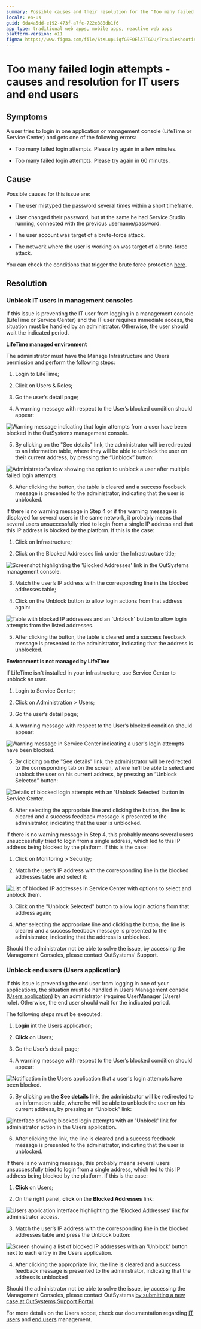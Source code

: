```yaml
---
summary: Possible causes and their resolution for the "Too many failed login attempts" error
locale: en-us
guid: 6da4a5dd-e192-473f-a7fc-722e888db1f6
app_type: traditional web apps, mobile apps, reactive web apps
platform-version: o11
figma: https://www.figma.com/file/6tXLupLiqfG9FOElATTGQU/Troubleshooting?node-id=621:861
---
```


# Too many failed login attempts - causes and resolution for IT users and end users

## Symptoms

A user tries to login in one application or management console (LifeTime or Service Center) and gets one of the following errors:

* Too many failed login attempts. Please try again in a few minutes.

* Too many failed login attempts. Please try again in 60 minutes.

## Cause

Possible causes for this issue are:

* The user mistyped the password several times within a short timeframe.

* User changed their password, but at the same he had Service Studio running, connected with the previous username/password.

* The user account was target of a brute-force attack.

* The network where the user is working on was target of a brute-force attack.

You can check the conditions that trigger the brute force protection [here](https://success.outsystems.com/Documentation/11/Managing_the_Applications_Lifecycle/Secure_the_Applications/Protection_against_Brute_Force_Attacks).

## Resolution

### Unblock IT users in management consoles

If this issue is preventing the IT user from logging in a management console (LifeTime or Service Center) and the IT user requires immediate access, the situation must be handled by an administrator. Otherwise, the user should wait the indicated period.

**LifeTime managed environment**

The administrator must have the Manage Infrastructure and Users permission and perform the following steps:

1. Login to LifeTime;

2. Click on Users & Roles;

3. Go the user’s detail page;

4. A warning message with respect to the User’s blocked condition should appear:

![Warning message indicating that login attempts from a user have been blocked in the OutSystems management console.](images/too-many-failed-login_0.png "User Blocked Warning Message")
 

5. By clicking on the "See details" link, the administrator will be redirected to an information table, where they will be able to unblock the user on their current address, by pressing the “Unblock” button:

![Administrator's view showing the option to unblock a user after multiple failed login attempts.](images/too-many-failed-login_1.png "Unblock User Action")
 

6. After clicking the button, the table is cleared and a success feedback message is presented to the administrator, indicating that the user is unblocked.

If there is no warning message in Step 4 or if the warning message is displayed for several users in the same network, it probably means that several users unsuccessfully tried to login from a single IP address and that this IP address is blocked by the platform. If this is the case:

1. Click on Infrastructure;

2. Click on the Blocked Addresses link under the Infrastructure title;

![Screenshot highlighting the 'Blocked Addresses' link in the OutSystems management console.](images/too-many-failed-login_2.png "Blocked Addresses Menu Option")
 

3. Match the user’s IP address with the corresponding line in the blocked addresses table;

4. Click on the Unblock button to allow login actions from that address again:

![Table with blocked IP addresses and an 'Unblock' button to allow login attempts from the listed addresses.](images/too-many-failed-login_3.png "Unblocking IP Address")
 

5. After clicking the button, the table is cleared and a success feedback message is presented to the administrator, indicating that the address is unblocked.

 

**Environment is not managed by LifeTime**

If LifeTime isn't installed in your infrastructure, use Service Center to unblock an user.

1. Login to Service Center;

2. Click on Administration > Users;

3. Go the user’s detail page;

4. A warning message with respect to the User’s blocked condition should appear:

 ![Warning message in Service Center indicating a user's login attempts have been blocked.](images/too-many-failed-login_4.png "Service Center User Blocked Warning")
 

5. By clicking on the "See details" link, the administrator will be redirected to the corresponding tab on the screen, where he'll be able to select and unblock the user on his current address, by pressing an “Unblock Selected” button:

![Details of blocked login attempts with an 'Unblock Selected' button in Service Center.](images/too-many-failed-login_5.png "Service Center Unblock User Option")
 

6. After selecting the appropriate line and clicking the button, the line is cleared and a success feedback message is presented to the administrator, indicating that the user is unblocked.

If there is no warning message in Step 4, this probably means several users unsuccessfully tried to login from a single address, which led to this IP address being blocked by the platform. If this is the case:

1. Click on Monitoring > Security;

2. Match the user’s IP address with the corresponding line in the blocked addresses table and select it:

![List of blocked IP addresses in Service Center with options to select and unblock them.](images/too-many-failed-login_6.png "Service Center Blocked IP Address")
 

3. Click on the "Unblock Selected" button to allow login actions from that address again;

4. After selecting the appropriate line and clicking the button, the line is cleared and a success feedback message is presented to the administrator, indicating that the address is unblocked.

Should the administrator not be able to solve the issue, by accessing the Management Consoles, please contact OutSystems’ Support.

### Unblock end users (Users application)

If this issue is preventing the end user from logging in one of your applications, the situation must be handled in Users Management console ([Users application](https://success.outsystems.com/documentation/11/developing_an_application/secure_the_application/end_users/access_the_users_app/)) by an administrator (requires UserManager (Users) role). Otherwise, the end user should wait for the indicated period.

The following steps must be executed:

1. **Login** int the Users application;

2. **Click** on Users;

3. Go the User’s detail page;

4. A warning message with respect to the User’s blocked condition should appear:

![Notification in the Users application that a user's login attempts have been blocked.](images/too-many-failed-login_7.png "Users Application User Blocked Warning")
 

5. By clicking on the **See details** link, the administrator will be redirected to an information table, where he will be able to unblock the user on his current address, by pressing an “Unblock” link:

![Interface showing blocked login attempts with an 'Unblock' link for administrator action in the Users application.](images/too-many-failed-login_8.png "Users Application Unblock User Action")
 

6. After clicking the link, the line is cleared and a success feedback message is presented to the administrator, indicating that the user is unblocked.

If there is no warning message, this probably means several users unsuccessfully tried to login from a single address, which led to this IP address being blocked by the platform. If this is the case:

1. **Click** on Users;

2. On the right panel, **click** on the **Blocked Addresses** link:

![Users application interface highlighting the 'Blocked Addresses' link for administrator access.](images/too-many-failed-login_9.png "Users Application Blocked Addresses Access")
 

3. Match the user’s IP address with the corresponding line in the blocked addresses table and press the Unblock button:

![Screen showing a list of blocked IP addresses with an 'Unblock' button next to each entry in the Users application.](images/too-many-failed-login_10.png "Users Application Unblock IP Address")
 

4. After clicking the appropriate link, the line is cleared and a success feedback message is presented to the administrator, indicating that the address is unblocked

Should the administrator not be able to solve the issue, by accessing the Management Consoles, please contact OutSystems [by submitting a new case at OutSystems Support Portal](https://www.outsystems.com/goto/submit-support-case).

For more details on the Users scope, check our documentation regarding [IT users](https://success.outsystems.com/documentation/11/managing_the_applications_lifecycle/manage_it_users/) and [end users](https://success.outsystems.com/documentation/11/developing_an_application/secure_the_application/end_users/configure_the_administrator_user_of_the_users_app/) management.

